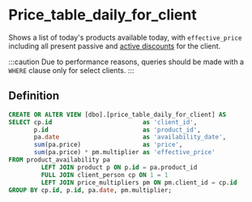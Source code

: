 # Price_table_daily_for_client

Shows a list of today's products available today, with `effective_price` including all present passive and [active discounts](../Table/discount) for the client.

:::caution
Due to performance reasons, queries should be made with a `WHERE` clause only for select clients.
:::

## Definition

```sql
CREATE OR ALTER VIEW [dbo].[price_table_daily_for_client] AS
SELECT cp.id                         as 'client_id',
       p.id                          as 'product_id',
       pa.date                       as 'availability_date',
       sum(pa.price)                 as 'price',
       sum(pa.price) * pm.multiplier as 'effective_price'
FROM product_availability pa
         LEFT JOIN product p ON p.id = pa.product_id
         FULL JOIN client_person cp ON 1 = 1
         LEFT JOIN price_multipliers pm ON pm.client_id = cp.id
GROUP BY cp.id, p.id, pa.date, pm.multiplier;
```